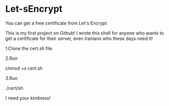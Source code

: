 # Let-sEncrypt
You can get a free certificate from Let's Encrypt

This is my first project on Github! I wrote this shell for anyone who wants to get a certificate for their server, even Iranians who these days need it!

1.Clone the cert.sh file

2.Run

chmod +x cert.sh

3.Run

./cert/sh


I need your kindness!
